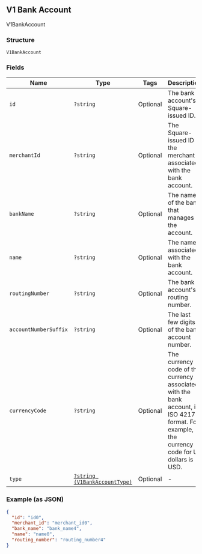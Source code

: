 ## V1 Bank Account

V1BankAccount

### Structure

`V1BankAccount`

### Fields

| Name | Type | Tags | Description | Getter | Setter |
|  --- | --- | --- | --- | --- | --- |
| `id` | `?string` | Optional | The bank account's Square-issued ID. | getId(): ?string | setId(?string id): void |
| `merchantId` | `?string` | Optional | The Square-issued ID of the merchant associated with the bank account. | getMerchantId(): ?string | setMerchantId(?string merchantId): void |
| `bankName` | `?string` | Optional | The name of the bank that manages the account. | getBankName(): ?string | setBankName(?string bankName): void |
| `name` | `?string` | Optional | The name associated with the bank account. | getName(): ?string | setName(?string name): void |
| `routingNumber` | `?string` | Optional | The bank account's routing number. | getRoutingNumber(): ?string | setRoutingNumber(?string routingNumber): void |
| `accountNumberSuffix` | `?string` | Optional | The last few digits of the bank account number. | getAccountNumberSuffix(): ?string | setAccountNumberSuffix(?string accountNumberSuffix): void |
| `currencyCode` | `?string` | Optional | The currency code of the currency associated with the bank account, in ISO 4217 format. For example, the currency code for US dollars is USD. | getCurrencyCode(): ?string | setCurrencyCode(?string currencyCode): void |
| `type` | [`?string (V1BankAccountType)`](/doc/models/v1-bank-account-type.md) | Optional | - | getType(): ?string | setType(?string type): void |

### Example (as JSON)

```json
{
  "id": "id0",
  "merchant_id": "merchant_id0",
  "bank_name": "bank_name4",
  "name": "name0",
  "routing_number": "routing_number4"
}
```

